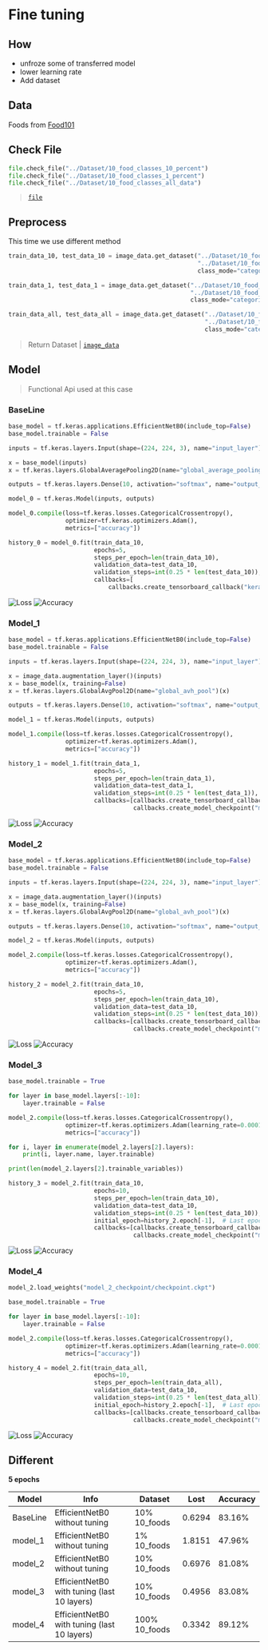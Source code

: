 # Fine tuning

## How
* unfroze some of transferred model
* lower learning rate
* Add dataset

## Data

Foods from [Food101](https://www.kaggle.com/kmader/food41)

## Check File

```python
file.check_file("../Dataset/10_food_classes_10_percent")
file.check_file("../Dataset/10_food_classes_1_percent")
file.check_file("../Dataset/10_food_classes_all_data")
```

> [`file`]()

## Preprocess

This time we use different method

```python
train_data_10, test_data_10 = image_data.get_dataset("../Dataset/10_food_classes_10_percent/train",
                                                     "../Dataset/10_food_classes_10_percent/test",
                                                     class_mode="categorical")

train_data_1, test_data_1 = image_data.get_dataset("../Dataset/10_food_classes_1_percent/train",
                                                   "../Dataset/10_food_classes_1_percent/test",
                                                   class_mode="categorical")

train_data_all, test_data_all = image_data.get_dataset("../Dataset/10_food_classes_all_data/train",
                                                       "../Dataset/10_food_classes_all_data/test",
                                                       class_mode="categorical")
```

> Return Dataset | [`image_data`]()

## Model

> Functional Api used at this case

### BaseLine

```python
base_model = tf.keras.applications.EfficientNetB0(include_top=False)
base_model.trainable = False

inputs = tf.keras.layers.Input(shape=(224, 224, 3), name="input_layer")

x = base_model(inputs)
x = tf.keras.layers.GlobalAveragePooling2D(name="global_average_pooling")(x)

outputs = tf.keras.layers.Dense(10, activation="softmax", name="output_layer")(x)

model_0 = tf.keras.Model(inputs, outputs)

model_0.compile(loss=tf.keras.losses.CategoricalCrossentropy(),
                optimizer=tf.keras.optimizers.Adam(),
                metrics=["accuracy"])

history_0 = model_0.fit(train_data_10,
                        epochs=5,
                        steps_per_epoch=len(train_data_10),
                        validation_data=test_data_10,
                        validation_steps=int(0.25 * len(test_data_10)),
                        callbacks=[
                            callbacks.create_tensorboard_callback("keras_application", "EfficientNetB0_baseline")])
```

![Loss]()
![Accuracy]()

### Model_1

```python
base_model = tf.keras.applications.EfficientNetB0(include_top=False)
base_model.trainable = False

inputs = tf.keras.layers.Input(shape=(224, 224, 3), name="input_layer")

x = image_data.augmentation_layer()(inputs)
x = base_model(x, training=False)
x = tf.keras.layers.GlobalAvgPool2D(name="global_avh_pool")(x)

outputs = tf.keras.layers.Dense(10, activation="softmax", name="output_layer")(x)

model_1 = tf.keras.Model(inputs, outputs)

model_1.compile(loss=tf.keras.losses.CategoricalCrossentropy(),
                optimizer=tf.keras.optimizers.Adam(),
                metrics=["accuracy"])

history_1 = model_1.fit(train_data_1,
                        epochs=5,
                        steps_per_epoch=len(train_data_1),
                        validation_data=test_data_1,
                        validation_steps=int(0.25 * len(test_data_1)),
                        callbacks=[callbacks.create_tensorboard_callback("keras_application", "EfficientNetB0_model1"),
                                   callbacks.create_model_checkpoint("model_1_checkpoint")])
```

![Loss]()
![Accuracy]()

### Model_2

```python
base_model = tf.keras.applications.EfficientNetB0(include_top=False)
base_model.trainable = False

inputs = tf.keras.layers.Input(shape=(224, 224, 3), name="input_layer")

x = image_data.augmentation_layer()(inputs)
x = base_model(x, training=False)
x = tf.keras.layers.GlobalAvgPool2D(name="global_avh_pool")(x)

outputs = tf.keras.layers.Dense(10, activation="softmax", name="output_layer")(x)

model_2 = tf.keras.Model(inputs, outputs)

model_2.compile(loss=tf.keras.losses.CategoricalCrossentropy(),
                optimizer=tf.keras.optimizers.Adam(),
                metrics=["accuracy"])

history_2 = model_2.fit(train_data_10,
                        epochs=5,
                        steps_per_epoch=len(train_data_10),
                        validation_data=test_data_10,
                        validation_steps=int(0.25 * len(test_data_10)),
                        callbacks=[callbacks.create_tensorboard_callback("keras_application", "EfficientNetB0_model2"),
                                   callbacks.create_model_checkpoint("model_2_checkpoint")])
```

![Loss]()
![Accuracy]()

### Model_3

```python
base_model.trainable = True

for layer in base_model.layers[:-10]:
    layer.trainable = False

model_2.compile(loss=tf.keras.losses.CategoricalCrossentropy(),
                optimizer=tf.keras.optimizers.Adam(learning_rate=0.0001),  # TUNE
                metrics=["accuracy"])

for i, layer in enumerate(model_2.layers[2].layers):
    print(i, layer.name, layer.trainable)

print(len(model_2.layers[2].trainable_variables))

history_3 = model_2.fit(train_data_10,
                        epochs=10,
                        steps_per_epoch=len(train_data_10),
                        validation_data=test_data_10,
                        validation_steps=int(0.25 * len(test_data_10)),
                        initial_epoch=history_2.epoch[-1],  # Last epoch
                        callbacks=[callbacks.create_tensorboard_callback("keras_application", "EfficientNetB0_model3"),
                                   callbacks.create_model_checkpoint("model_3_checkpoint")])
```

![Loss]()
![Accuracy]()

### Model_4

```python
model_2.load_weights("model_2_checkpoint/checkpoint.ckpt")

base_model.trainable = True

for layer in base_model.layers[:-10]:
    layer.trainable = False

model_2.compile(loss=tf.keras.losses.CategoricalCrossentropy(),
                optimizer=tf.keras.optimizers.Adam(learning_rate=0.0001),  # TUNE
                metrics=["accuracy"])

history_4 = model_2.fit(train_data_all,
                        epochs=10,
                        steps_per_epoch=len(train_data_all),
                        validation_data=test_data_10,
                        validation_steps=int(0.25 * len(test_data_all)),
                        initial_epoch=history_2.epoch[-1],  # Last epoch
                        callbacks=[callbacks.create_tensorboard_callback("keras_application", "EfficientNetB0_model4"),
                                   callbacks.create_model_checkpoint("model_4_checkpoint")])
```

![Loss]()
![Accuracy]()

## Different
**5 epochs**

| Model    | Info                                        | Dataset       | Lost   | Accuracy |
|----------|---------------------------------------------|---------------|--------|----------|
| BaseLine | EfficientNetB0 without tuning               | 10% 10_foods  | 0.6294 | 83.16%   |
| model_1  | EfficientNetB0 without tuning               | 1% 10_foods   | 1.8151 | 47.96%   |
| model_2  | EfficientNetB0 without tuning               | 10% 10_foods  | 0.6976 | 81.08%   |
| model_3  | EfficientNetB0 with tuning (last 10 layers) | 10% 10_foods  | 0.4956 | 83.08%   |
| model_4  | EfficientNetB0 with tuning (last 10 layers) | 100% 10_foods | 0.3342 | 89.12%   |
